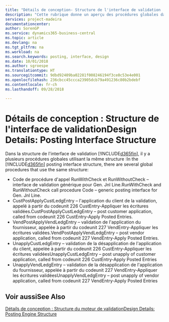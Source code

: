```yaml
---
title: "Détails de conception- Structure de l'interface de validation | Microsoft Docs"
description: "Cette rubrique donne un aperçu des procédures globales dans la structure de l'interface de validation."
services: project-madeira
documentationcenter: 
author: SorenGP
ms.service: dynamics365-business-central
ms.topic: article
ms.devlang: na
ms.tgt_pltfrm: na
ms.workload: na
ms.search.keywords: posting, interface, design
ms.date: 10/01/2018
ms.author: sgroespe
ms.translationtype: HT
ms.sourcegitcommit: 9dbd92409ba02281f008246194f3ce0c53e4e001
ms.openlocfilehash: 236cbcc45ccca23905dcb79a491236c80b2bdebf
ms.contentlocale: fr-ch
ms.lasthandoff: 09/28/2018

---
```

# <a name="design-details-posting-interface-structure"></a><span data-ttu-id="d711b-103">Détails de conception : Structure de l'interface de validation</span><span class="sxs-lookup"><span data-stu-id="d711b-103">Design Details: Posting Interface Structure</span></span>
<span data-ttu-id="d711b-104">Dans la structure de l'interface de validation [!INCLUDE[d365fin](includes/d365fin_md.md)], il y a plusieurs procédures globales utilisant la même structure :</span><span class="sxs-lookup"><span data-stu-id="d711b-104">In the [!INCLUDE[d365fin](includes/d365fin_md.md)] posting interface structure, there are several global procedures that use the same structure:</span></span>  
  
* <span data-ttu-id="d711b-105">Code de procédure d'appel RunWithCheck et RunWithoutCheck – interface de validation générique pour Gen. Jnl Line.</span><span class="sxs-lookup"><span data-stu-id="d711b-105">RunWithCheck and RunWithoutCheck call procedure Code – generic posting interface for Gen. Jnl Line.</span></span>  
* <span data-ttu-id="d711b-106">CustPostApplyCustLedgEntry – l'application du client de la validation, appelé à partir du codeunit 226 CustEntry-Appliquer les écritures validées.</span><span class="sxs-lookup"><span data-stu-id="d711b-106">CustPostApplyCustLedgEntry – post customer application, called from codeunit 226 CustEntry-Apply Posted Entries.</span></span>  
* <span data-ttu-id="d711b-107">VendPostApplyVendLedgEntry – validation de l'application du fournisseur, appelée à partir du codeunit 227 VendEntry-Appliquer les écritures validées.</span><span class="sxs-lookup"><span data-stu-id="d711b-107">VendPostApplyVendLedgEntry – post vendor application, called from codeunit 227 VendEntry-Apply Posted Entries.</span></span>  
* <span data-ttu-id="d711b-108">UnapplyCustLedgEntry – validation de la désapplication de l'application du client, appelée à partir du codeunit 226 CustEntry-Appliquer les écritures validées</span><span class="sxs-lookup"><span data-stu-id="d711b-108">UnapplyCustLedgEntry – post unapply of customer application, called from codeunit 226 CustEntry-Apply Posted Entries</span></span>  
* <span data-ttu-id="d711b-109">UnapplyVendLedgEntry – validation de la désapplication de l'application du fournisseur, appelée à partir du codeunit 227 VendEntry-Appliquer les écritures validées</span><span class="sxs-lookup"><span data-stu-id="d711b-109">UnapplyVendLedgEntry – post unapply of vendor application, called from codeunit 227 VendEntry-Apply Posted Entries</span></span>  
  
## <a name="see-also"></a><span data-ttu-id="d711b-110">Voir aussi</span><span class="sxs-lookup"><span data-stu-id="d711b-110">See Also</span></span>  
[<span data-ttu-id="d711b-111">Détails de conception : Structure du moteur de validation</span><span class="sxs-lookup"><span data-stu-id="d711b-111">Design Details: Posting Engine Structure</span></span>](design-details-posting-engine-structure.md)
